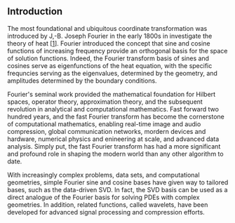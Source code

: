 ## Introduction
The most foundational and ubiquitous coordinate transformation was introduced by J,-B. Joseph Fourier in the early 1800s in investigate the theory of heat [[1](#jean-baptiste-joseph-fourier-the-analytical-theory-of-heat-the-university-press-1878)]. Fourier introduced the concept that sine and cosine functions of increasing frequency provide an orthogonal basis for the space of solution functions. Indeed, the Fourier transform basis of sines and cosines serve as eigenfunctions of the heat equation, with the specific frequncies serving as the eigenvalues, determined by the geometry, and amplitudes determined by the boundary conditions.

Fourier's seminal work provided the mathematical foundation for Hilbert spaces, operator theory, approximation theory, and the subsequent revolution in analytical and computational mathematics. Fast forward two hundred years, and the fast Fourier transform has become the cornerstone of computational  mathematics, enabling real-time image and audio compression, global communication networks, mordern devices and hardware, numerical physics and enineering at scale, and advanced data analysis. Simply put, the fast Fourier transform has had a more significant and profound role in shaping the modern world than any other algorithm to date.

With increasingly complex problems, data sets, and computational geometries, simple Fourier sine and cosine bases have given way to tailored bases, such as the data-driven SVD. In fact, the SVD basis can be used as a direct analogue of the Fourier basis for solving PDEs with complex geometries. In addition, related functions, called wavelets, have been developed for advanced signal processing and compression efforts.